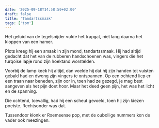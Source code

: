 ```yaml
---
date: '2025-09-18T14:58:50+02:00'
draft: false
title: 'Tandartssmaak'
tags: ['tom']
---
```


Het geluid van de tegelsnijder vulde het trapgat, niet lang daarna het kloppen van een hamer. 

Plots kreeg hij een smaak in zijn mond, tandartssmaak. Hij had altijd gedacht dat het van de rubberen handschoenen was, vingers die het turqoise lapje rond zijn hoektand worstelden.

Voorbij de lamp keek hij altijd, dan voelde hij dat hij zijn handen tot vuisten gebald had en dwong zijn vingers te ontspannen. Op een ochtend liep er een traan naar beneden, zijn oor in, toen had ze gezegd, je mag best aangeven als het pijn doet hoor. Maar het deed geen pijn, het was het licht en de spanning.

Die ochtend, toevallig, had hij een scheut gevoeld, toen hij zijn kiezen poetste. Rechtsonder was dat. 

Tussendoor klonk er Roemeense pop, met de oubollige nummers kon de vader ook meezingen.